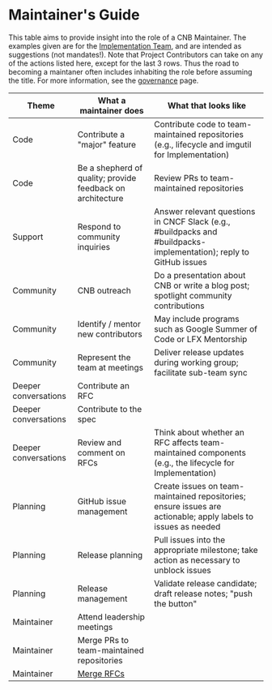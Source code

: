 # Maintainer's Guide

This table aims to provide insight into the role of a CNB Maintainer. The examples given are for the [Implementation Team](https://github.com/buildpacks/community/blob/main/GOVERNANCE.md#implementation-team), and are intended as suggestions (not mandates!). Note that Project Contributors can take on any of the actions listed here, except for the last 3 rows. Thus the road to becoming a maintaner often includes inhabiting the role before assuming the title. For more information, see the [governance](https://github.com/buildpacks/community/blob/main/GOVERNANCE.md#maintainers) page.

| Theme                | What a maintainer does                                     | What that looks like                                                                                               |
|----------------------|------------------------------------------------------------|--------------------------------------------------------------------------------------------------------------------|
| Code                 | Contribute a "major" feature                               | Contribute code to team-maintained repositories (e.g., lifecycle and imgutil for Implementation)                   |
| Code                 | Be a shepherd of quality; provide feedback on architecture | Review PRs to team-maintained repositories                                                                         |
| Support              | Respond to community inquiries                             | Answer relevant questions in CNCF Slack (e.g., #buildpacks and #buildpacks-implementation); reply to GitHub issues |
| Community            | CNB outreach                                               | Do a presentation about CNB or write a blog post; spotlight community contributions                                |
| Community            | Identify / mentor new contributors                         | May include programs such as Google Summer of Code or LFX Mentorship                                               |
| Community            | Represent the team at meetings                             | Deliver release updates during working group; facilitate sub-team sync                                             |
| Deeper conversations | Contribute an RFC                                          |                                                                                                                    |
| Deeper conversations | Contribute to the spec                                     |                                                                                                                    |
| Deeper conversations | Review and comment on RFCs                                 | Think about whether an RFC affects team-maintained components (e.g., the lifecycle for Implementation)             |
| Planning             | GitHub issue management                                    | Create issues on team-maintained repositories; ensure issues are actionable; apply labels to issues as needed      |
| Planning             | Release planning                                           | Pull issues into the appropriate milestone; take action as necessary to unblock issues                             |
| Planning             | Release management                                         | Validate release candidate; draft release notes; "push the button"                                                 |
| Maintainer           | Attend leadership meetings                                 |                                                                                                                    |
| Maintainer           | Merge PRs to team-maintained repositories                  |                                                                                                                    |
| Maintainer           | [Merge RFCs](https://github.com/buildpacks/rfcs#merge)     |                                                                                                                    |
